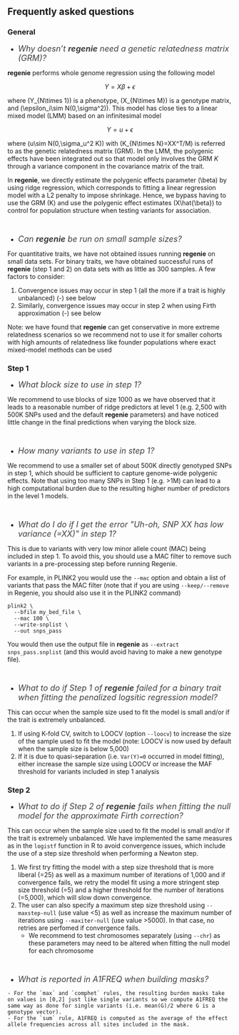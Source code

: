 ## Frequently asked questions

### General
*    <span style="font-size: large; font-style: italic;color:#404040"> Why doesn’t **regenie** need a genetic relatedness matrix (GRM)? 
</span>

**regenie** performs whole genome regression using the following model

$$Y = X\beta + \epsilon$$

where \(Y_{N\times 1}\) is a phenotype, \(X_{N\times M}\) is a genotype matrix, and \(\epsilon_i\sim N(0,\sigma^2)\). 
This model has close ties to a linear mixed model (LMM) based on an infinitesimal model 

$$Y = u + \epsilon$$

where \(u\sim N(0,\sigma_u^2 K)\) with \(K_{N\times N}=XX^T/M\) is referred to as the genetic relatedness matrix (GRM). In the LMM, the polygenic effects have been integrated out so that model only involves the GRM $K$ through a variance component in the covariance matrix of the trait.

In **regenie**, we directly estimate the polygenic effects parameter \(\beta\) by using ridge regression, which corresponds to fitting a linear regression model with a L2 penalty to impose shrinkage. Hence, we bypass having to use the GRM \(K\) and use the polygenic effect estimates \(X\hat{\beta}\) to control for population structure when testing variants for association.

<br/>

*    <span style="font-size: large; font-style: italic;color:#404040"> Can **regenie** be run on small sample sizes? 
</span>

 For quantitative traits, we have not obtained issues running **regenie** on small data sets.
For binary traits, we have obtained successful runs of **regenie** (step 1 and 2) on data sets with as little as 300 samples. A few factors to consider:

  1. Convergence issues may occur in step 1 (all the more if a trait is highly unbalanced) \(-\) see below
  2. Similarly, convergence issues may occur in step 2 when using Firth approximation \(-\) see below 

Note: we have found that **regenie** can get conservative in more extreme relatedness scenarios so we recommend not to use it for smaller cohorts with high amounts of relatedness like founder populations where exact mixed-model methods can be used


### Step 1
*    <span style="font-size: large; font-style: italic;color:#404040"> What block size to use in step 1? 
</span>

We recommend to use blocks of size 1000 as we have observed that it leads to a reasonable number of ridge predictors 
at level 1 (e.g. 2,500 with 500K SNPs used and the default **regenie** parameters) and have noticed little change in the 
final predictions when varying the block size.

<br/>

*    <span style="font-size: large; font-style: italic;color:#404040"> How many variants to use in step 1? 
</span>

We recommend to use a smaller set of about 500K directly genotyped SNPs in step 1, which should be sufficient to capture genome-wide polygenic effects. Note that using too many SNPs in Step 1 (e.g. >1M) can lead to a high computational burden due to the resulting higher number of predictors in the level 1 models.

<br/>

*    <span style="font-size: large; font-style: italic;color:#404040"> What do I do if I get the error "Uh-oh, SNP XX has low variance (=XX)" in step 1? 
</span>

This is due to variants with very low minor allele count (MAC) being included in step 1. To avoid this, you should use a MAC filter to remove such variants in a pre-processing step before running Regenie.

For example, in PLINK2 you would use the `--mac` option and obtain a list of variants that pass the MAC filter (note that if you are using `--keep/--remove` in Regenie, you should also use it in the PLINK2 command)
```
plink2 \
  --bfile my_bed_file \
  --mac 100 \
  --write-snplist \
  --out snps_pass
```

You would then use the output file in **regenie** as `--extract snps_pass.snplist` (and this would avoid having to make a new genotype file).

 <br/>

*    <span style="font-size: large;font-style: italic; color:#404040"> What to do if Step 1 of **regenie** failed for a binary trait when fitting the penalized logsitic regression model? 
</span>

This can occur when the sample size used to fit the model is small and/or if the trait is extremely unbalanced. 

  1. If using K-fold CV, switch to LOOCV (option `--loocv`) to increase the size of the sample used to fit the model
(note: LOOCV is now used by default when the sample size is below 5,000)
  2. If it is due to quasi-separation (i.e. `Var(Y)=0` occurred in model fitting), either increase the sample size using LOOCV or increase the MAF threshold for variants included in step 1 analysis 

### Step 2
*    <span style="font-size: large;font-style: italic; color:#404040"> What to do if Step 2 of **regenie** fails when fitting the null model for the approximate Firth correction? 
</span>

This can occur when the sample size used to fit the model is small and/or if the trait is extremely unbalanced. 
We have implemented the same measures as in the `logistf` function in R to avoid convergence issues, which include the use of a step size threshold when performing a Newton step. 

  1. We first try fitting the model with a step size threshold that is more liberal (=25) as well as a maximum number of iterations of 1,000 and if convergence fails, we retry the model fit using a more stringent step size threshold (=5) and a higher threshold for the number of iterations (=5,000), which will slow down convergence.
  2. The user can also specify a maximum step size threshold using `--maxstep-null` (use value <5) as well as increase the maximum number of iterations using `--maxiter-null` (use value >5000). In that case, no retries are perfomed if convergence fails.
      - We recommend to test chromosomes separately (using `--chr`) as these parameters may need to be altered when fitting the null model for each chromosome

 <br/>

*    <span style="font-size: large;font-style: italic; color:#404040"> What is reported in A1FREQ when building masks? 
</span>

    - For the `max` and `comphet` rules, the resulting burden masks take on values in [0,2] just like single variants so we compute A1FREQ the same way as done for single variants (i.e. mean(G)/2 where G is a genotype vector).
    - For the `sum` rule, A1FREQ is computed as the average of the effect allele frequencies across all sites included in the mask.
